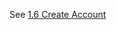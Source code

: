 See [1.6 Create Account](https://github.com/surefyresystems/Surefyre-Systems/wiki/How-To:-Create-Account)
